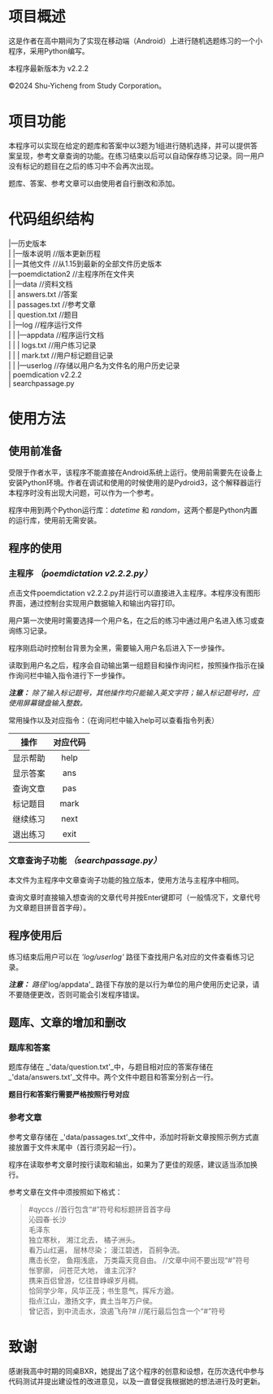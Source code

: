 # 项目概述
这是作者在高中期间为了实现在移动端（Android）上进行随机选题练习的一个小程序，采用Python编写。

本程序最新版本为 v2.2.2

©2024 Shu-Yicheng from Study Corporation。

# 项目功能
本程序可以实现在给定的题库和答案中以3题为1组进行随机选择，并可以提供答案呈现，参考文章查询的功能。在练习结束以后可以自动保存练习记录。同一用户没有标记的题目在之后的练习中不会再次出现。

题库、答案、参考文章可以由使用者自行删改和添加。

# 代码组织结构
|—历史版本\
|   |—版本说明 //版本更新历程\
|   |—其他文件 //从1.15到最新的全部文件历史版本\
|—poemdictation2 //主程序所在文件夹\
|   |—data //资料文档\
|   |   answers.txt //答案\
|   |   passages.txt //参考文章\
|   |   question.txt //题目\
|   |—log //程序运行文件\
|   |   |—appdata //程序运行文档\
|   |   |   logs.txt //用户练习记录\
|   |   |   mark.txt //用户标记题目记录\
|   |   |—userlog //存储以用户名为文件名的用户历史记录\
|   poemdication v2.2.2\
|   searchpassage.py

# 使用方法
## 使用前准备
受限于作者水平，该程序不能直接在Android系统上运行。使用前需要先在设备上安装Python环境。作者在调试和使用的时候使用的是Pydroid3，这个解释器运行本程序时没有出现大问题，可以作为一个参考。

程序中用到两个Python运行库：_datetime_ 和 _random_，这两个都是Python内置的运行库，使用前无需安装。

## 程序的使用
### 主程序 _（poemdictation v2.2.2.py）_
点击文件poemdictation v2.2.2.py并运行可以直接进入主程序。本程序没有图形界面，通过控制台实现用户数据输入和输出内容打印。

用户第一次使用时需要选择一个用户名，在之后的练习中通过用户名进入练习或查询练习记录。

程序刚启动时控制台背景为全黑，需要输入用户名后进入下一步操作。

读取到用户名之后，程序会自动输出第一组题目和操作询问栏，按照操作指示在操作询问栏中输入指令进行下一步操作。

_**注意：** 除了输入标记题号，其他操作均只能输入英文字符；输入标记题号时，应使用屏幕键盘输入整数。_

常用操作以及对应指令：（在询问栏中输入help可以查看指令列表）

| **操作**|**对应代码**|
|:---:|:---:|
|显示帮助|help|
|显示答案|ans|
|查询文章|pas|
|标记题目|mark|
|继续练习|next|
|退出练习|exit|

### 文章查询子功能 _（searchpassage.py）_
本文件为主程序中文章查询子功能的独立版本，使用方法与主程序中相同。

查询文章时直接输入想查询的文章代号并按Enter键即可（一般情况下，文章代号为文章题目拼音首字母）。

## 程序使用后
练习结束后用户可以在 _'log/userlog'_ 路径下查找用户名对应的文件查看练习记录。

_**注意：** 路径_'log/appdata'_ 路径下存放的是以行为单位的用户使用历史记录，请不要随便更改，否则可能会引发程序错误。

## 题库、文章的增加和删改
### 题库和答案
题库存储在 _'data/question.txt'_中，与题目相对应的答案存储在 _'data/answers.txt'_文件中。两个文件中题目和答案分别占一行。

**题目行和答案行需要严格按照行号对应**
### 参考文章
参考文章存储在 _'data/passages.txt'_文件中，添加时将新文章按照示例方式直接放置于文件末尾中（首行须另起一行）。

程序在读取参考文章时按行读取和输出，如果为了更佳的观感，建议适当添加换行。

参考文章在文件中须按照如下格式：

>#qyccs  //首行包含“#”符号和标题拼音首字母\
沁园春·长沙\
毛泽东\
独立寒秋， 湘江北去， 橘子洲头。 \
看万山红遍， 层林尽染； 漫江碧透， 百舸争流。 \
鹰击长空， 鱼翔浅底， 万类霜天竞自由。  //文章中间不要出现“#”符号\
怅寥廓， 问苍茫大地， 谁主沉浮?\
携来百侣曾游，忆往昔峥嵘岁月稠。\
恰同学少年，风华正茂；书生意气，挥斥方遒。\
指点江山，激扬文字，粪土当年万户侯。\
曾记否，到中流击水，浪遏飞舟?#  //尾行最后包含一个“#”符号

# 致谢
感谢我高中时期的同桌BXR，她提出了这个程序的创意和设想，在历次迭代中参与代码测试并提出建设性的改进意见，以及一直督促我根据她的想法进行及时更新。


